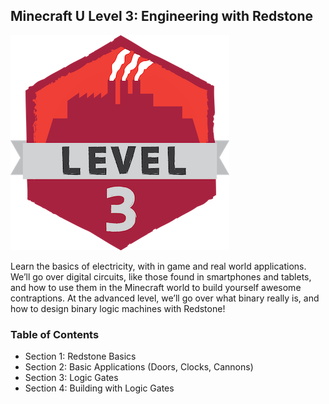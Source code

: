 ## Minecraft U Level 3:  Engineering with Redstone

![](images/level3.png)

Learn the basics of electricity, with in game and real world applications. We’ll go over digital circuits, like those found in smartphones and tablets, and how to use them in the Minecraft world to build yourself awesome contraptions. At the advanced level, we’ll go over what binary really is, and how to design binary logic machines with Redstone!

### Table of Contents

* Section 1: Redstone Basics  
* Section 2: Basic Applications (Doors, Clocks, Cannons)  
* Section 3: Logic Gates  
* Section 4: Building with Logic Gates  
